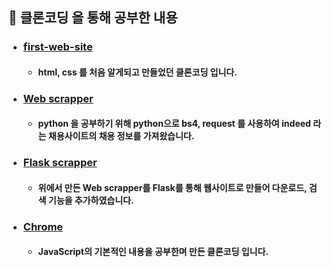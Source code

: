 ## 📘 클론코딩 을 통해 공부한 내용

* ### <a href="https://github.com/Junho-06/clone-coding/tree/master/first-web-site">first-web-site</a>
  * #### html, css 를 처음 알게되고 만들었던 클론코딩 입니다.
* ### <a href="https://github.com/Junho-06/clone-coding/tree/master/Web%20scrapper">Web scrapper</a>
  * #### python 을 공부하기 위해 python으로 bs4, request 를 사용하여 indeed 라는 채용사이트의 채용 정보를 가져왔습니다.
* ### <a href="https://github.com/Junho-06/clone-coding/tree/master/Flask%20scrapper">Flask scrapper</a>
  * #### 위에서 만든 Web scrapper를 Flask를 통해 웹사이트로 만들어 다운로드, 검색 기능을 추가하였습니다.
* ### <a href="https://github.com/Junho-06/clone-coding/tree/master/Chrome">Chrome</a>
  * #### JavaScript의 기본적인 내용을 공부한며 만든 클론코딩 입니다.
